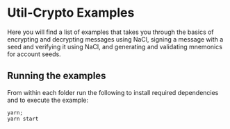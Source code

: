 # Util-Crypto Examples

Here you will find a list of examples that takes you through the basics of encrypting and decrypting messages using NaCl, signing a message with a seed and verifying it using NaCl, and generating and validating mnemonics for account seeds.

## Running the examples

From within each folder run the following to install required dependencies and to execute the example:
```shell
yarn;
yarn start
```


